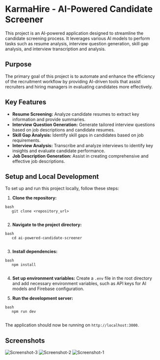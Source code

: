 # KarmaHire - AI-Powered Candidate Screener

This project is an AI-powered application designed to streamline the candidate screening process. It leverages various AI models to perform tasks such as resume analysis, interview question generation, skill gap analysis, and interview transcription and analysis.

## Purpose

The primary goal of this project is to automate and enhance the efficiency of the recruitment workflow by providing AI-driven tools that assist recruiters and hiring managers in evaluating candidates more effectively.

## Key Features

- **Resume Screening:** Analyze candidate resumes to extract key information and provide summaries.
- **Interview Question Generation:** Generate tailored interview questions based on job descriptions and candidate resumes.
- **Skill Gap Analysis:** Identify skill gaps in candidates based on job requirements.
- **Interview Analysis:** Transcribe and analyze interviews to identify key insights and evaluate candidate performance.
- **Job Description Generation:** Assist in creating comprehensive and effective job descriptions.

## Setup and Local Development

To set up and run this project locally, follow these steps:

1. **Clone the repository:**
```
bash
   git clone <repository_url>
   
```
2. **Navigate to the project directory:**
```
bash
   cd ai-powered-candidate-screener
   
```
3. **Install dependencies:**
```
bash
   npm install
   
```
4. **Set up environment variables:**
   Create a `.env` file in the root directory and add necessary environment variables, such as API keys for AI models and Firebase configuration.

5. **Run the development server:**
```
bash
   npm run dev
   
```
The application should now be running on `http://localhost:3000`.

## Screenshots

![Screenshot-3](https://github.com/user-attachments/assets/02cd2c51-564d-4a75-9406-27bbe5aeb3c3)
![Screenshot-2](https://github.com/user-attachments/assets/d740ccc4-7bcd-488b-939d-3ffde77179ec)
![Screenshot-1](https://github.com/user-attachments/assets/545a2e6c-c78b-4cda-85d2-fa6831dc2ac4)
